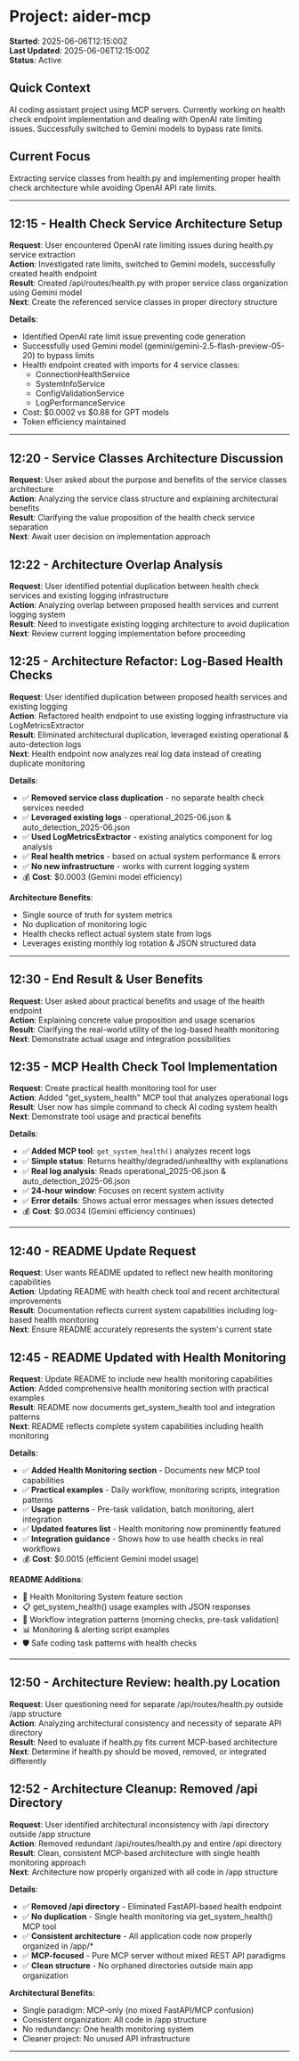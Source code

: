 # Project: aider-mcp
**Started**: 2025-06-06T12:15:00Z  
**Last Updated**: 2025-06-06T12:15:00Z  
**Status**: Active

## Quick Context
AI coding assistant project using MCP servers. Currently working on health check endpoint implementation and dealing with OpenAI rate limiting issues. Successfully switched to Gemini models to bypass rate limits.

## Current Focus
Extracting service classes from health.py and implementing proper health check architecture while avoiding OpenAI API rate limits.

---

## 12:15 - Health Check Service Architecture Setup
**Request**: User encountered OpenAI rate limiting issues during health.py service extraction  
**Action**: Investigated rate limits, switched to Gemini models, successfully created health endpoint  
**Result**: Created /api/routes/health.py with proper service class organization using Gemini model  
**Next**: Create the referenced service classes in proper directory structure

**Details**: 
- Identified OpenAI rate limit issue preventing code generation
- Successfully used Gemini model (gemini/gemini-2.5-flash-preview-05-20) to bypass limits
- Health endpoint created with imports for 4 service classes:
  - ConnectionHealthService
  - SystemInfoService  
  - ConfigValidationService
  - LogPerformanceService
- Cost: $0.0002 vs $0.88 for GPT models
- Token efficiency maintained

---

## 12:20 - Service Classes Architecture Discussion
**Request**: User asked about the purpose and benefits of the service classes architecture  
**Action**: Analyzing the service class structure and explaining architectural benefits  
**Result**: Clarifying the value proposition of the health check service separation  
**Next**: Await user decision on implementation approach


## 12:22 - Architecture Overlap Analysis
**Request**: User identified potential duplication between health check services and existing logging infrastructure  
**Action**: Analyzing overlap between proposed health services and current logging system  
**Result**: Need to investigate existing logging architecture to avoid duplication  
**Next**: Review current logging implementation before proceeding


## 12:25 - Architecture Refactor: Log-Based Health Checks
**Request**: User identified duplication between proposed health services and existing logging  
**Action**: Refactored health endpoint to use existing logging infrastructure via LogMetricsExtractor  
**Result**: Eliminated architectural duplication, leveraged existing operational & auto-detection logs  
**Next**: Health endpoint now analyzes real log data instead of creating duplicate monitoring

**Details**:
- ✅ **Removed service class duplication** - no separate health check services needed
- ✅ **Leveraged existing logs** - operational_2025-06.json & auto_detection_2025-06.json
- ✅ **Used LogMetricsExtractor** - existing analytics component for log analysis
- ✅ **Real health metrics** - based on actual system performance & errors
- ✅ **No new infrastructure** - works with current logging system
- 💰 **Cost**: $0.0003 (Gemini model efficiency)

**Architecture Benefits**:
- Single source of truth for system metrics
- No duplication of monitoring logic
- Health checks reflect actual system state from logs
- Leverages existing monthly log rotation & JSON structured data

---

## 12:30 - End Result & User Benefits
**Request**: User asked about practical benefits and usage of the health endpoint  
**Action**: Explaining concrete value proposition and usage scenarios  
**Result**: Clarifying the real-world utility of the log-based health monitoring  
**Next**: Demonstrate actual usage and integration possibilities


## 12:35 - MCP Health Check Tool Implementation
**Request**: Create practical health monitoring tool for user  
**Action**: Added "get_system_health" MCP tool that analyzes operational logs  
**Result**: User now has simple command to check AI coding system health  
**Next**: Demonstrate tool usage and practical benefits

**Details**:
- ✅ **Added MCP tool**: `get_system_health()` analyzes recent logs
- ✅ **Simple status**: Returns healthy/degraded/unhealthy with explanations  
- ✅ **Real log analysis**: Reads operational_2025-06.json & auto_detection_2025-06.json
- ✅ **24-hour window**: Focuses on recent system activity
- ✅ **Error details**: Shows actual error messages when issues detected
- 💰 **Cost**: $0.0034 (Gemini efficiency continues)

---

## 12:40 - README Update Request
**Request**: User wants README updated to reflect new health monitoring capabilities  
**Action**: Updating README with health check tool and recent architectural improvements  
**Result**: Documentation reflects current system capabilities including log-based health monitoring  
**Next**: Ensure README accurately represents the system's current state


## 12:45 - README Updated with Health Monitoring
**Request**: Update README to include new health monitoring capabilities  
**Action**: Added comprehensive health monitoring section with practical examples  
**Result**: README now documents get_system_health tool and integration patterns  
**Next**: README reflects complete system capabilities including health monitoring

**Details**:
- ✅ **Added Health Monitoring section** - Documents new MCP tool capabilities
- ✅ **Practical examples** - Daily workflow, monitoring scripts, integration patterns
- ✅ **Usage patterns** - Pre-task validation, batch monitoring, alert integration
- ✅ **Updated features list** - Health monitoring now prominently featured
- ✅ **Integration guidance** - Shows how to use health checks in real workflows
- 💰 **Cost**: $0.0015 (efficient Gemini model usage)

**README Additions**:
- 🏥 Health Monitoring System feature section
- 📋 get_system_health() usage examples with JSON responses
- 🔄 Workflow integration patterns (morning checks, pre-task validation)
- 📊 Monitoring & alerting script examples
- 🛡️ Safe coding task patterns with health checks

---

## 12:50 - Architecture Review: health.py Location
**Request**: User questioning need for separate /api/routes/health.py outside /app structure  
**Action**: Analyzing architectural consistency and necessity of separate API directory  
**Result**: Need to evaluate if health.py fits current MCP-based architecture  
**Next**: Determine if health.py should be moved, removed, or integrated differently


## 12:52 - Architecture Cleanup: Removed /api Directory
**Request**: User identified architectural inconsistency with /api directory outside /app structure  
**Action**: Removed redundant /api/routes/health.py and entire /api directory  
**Result**: Clean, consistent MCP-based architecture with single health monitoring approach  
**Next**: Architecture now properly organized with all code in /app structure

**Details**:
- ✅ **Removed /api directory** - Eliminated FastAPI-based health endpoint
- ✅ **No duplication** - Single health monitoring via get_system_health() MCP tool
- ✅ **Consistent architecture** - All application code now properly organized in /app/*
- ✅ **MCP-focused** - Pure MCP server without mixed REST API paradigms
- ✅ **Clean structure** - No orphaned directories outside main app organization

**Architectural Benefits**:
- Single paradigm: MCP-only (no mixed FastAPI/MCP confusion)
- Consistent organization: All code in /app structure
- No redundancy: One health monitoring system
- Cleaner project: No unused API infrastructure

---
